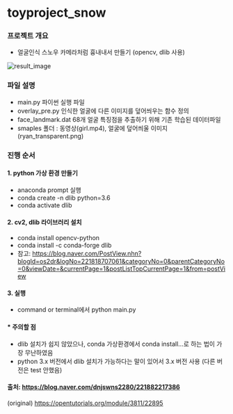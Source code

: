 # toyproject_snow

### 프로젝트 개요
- 얼굴인식 스노우 카메라처럼 흉내내서 만들기 (opencv, dlib 사용)


![result_image](https://user-images.githubusercontent.com/84002580/147722180-4b0586ab-e028-459a-896d-676011f5fc2c.jpg)


### 파일 설명
- main.py 파이썬 실행 파일
- overlay_pre.py 인식한 얼굴에 다른 이미지를 덮어씌우는 함수 정의
- face_landmark.dat 68개 얼굴 특징점을 추출하기 위해 기존 학습된 데이터파일
- smaples 폴더 : 동영상(girl.mp4), 얼굴에 덮어씌울 이미지(ryan_transparent.png)

### 진행 순서
#### 1. python 가상 환경 만들기
- anaconda prompt 실행
- conda create -n dlib python=3.6
- conda activate dlib
#### 2. cv2, dlib 라이브러리 설치
- conda install opencv-python
- conda install -c conda-forge dlib
- 참고: https://blog.naver.com/PostView.nhn?blogId=os2dr&logNo=221818707061&categoryNo=0&parentCategoryNo=0&viewDate=&currentPage=1&postListTopCurrentPage=1&from=postView
#### 3. 실행
- command or terminal에서 python main.py

#### * 주의할 점
- dlib 설치가 쉽지 않았으나, conda 가상환경에서 conda install...로 하는 법이 가장 무난하였음
- python 3.x 버전에서 dlib 설치가 가능하다는 말이 있어서 3.x 버전 사용 (다른 버전은 test 안했음)

#### 출처: https://blog.naver.com/dnjswns2280/221882217386
(original) https://opentutorials.org/module/3811/22895

